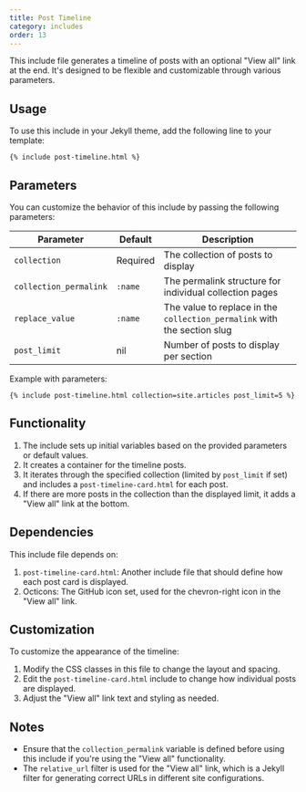 ```yaml
---
title: Post Timeline
category: includes
order: 13
---
```


This include file generates a timeline of posts with an optional "View all" link at the end. It's designed to be flexible and customizable through various parameters.

## Usage

To use this include in your Jekyll theme, add the following line to your template:

```liquid
{% include post-timeline.html %}
```

## Parameters

You can customize the behavior of this include by passing the following parameters:

| Parameter | Default | Description |
|-----------|---------|-------------|
| `collection` | Required | The collection of posts to display |
| `collection_permalink` | `:name` | The permalink structure for individual collection pages |
| `replace_value` | `:name` | The value to replace in the `collection_permalink` with the section slug |
| `post_limit` | nil | Number of posts to display per section |
Example with parameters:

```liquid
{% include post-timeline.html collection=site.articles post_limit=5 %}
```

## Functionality

1. The include sets up initial variables based on the provided parameters or default values.
2. It creates a container for the timeline posts.
3. It iterates through the specified collection (limited by `post_limit` if set) and includes a `post-timeline-card.html` for each post.
4. If there are more posts in the collection than the displayed limit, it adds a "View all" link at the bottom.

## Dependencies

This include file depends on:

1. `post-timeline-card.html`: Another include file that should define how each post card is displayed.
2. Octicons: The GitHub icon set, used for the chevron-right icon in the "View all" link.

## Customization

To customize the appearance of the timeline:

1. Modify the CSS classes in this file to change the layout and spacing.
2. Edit the `post-timeline-card.html` include to change how individual posts are displayed.
3. Adjust the "View all" link text and styling as needed.

## Notes

- Ensure that the `collection_permalink` variable is defined before using this include if you're using the "View all" functionality.
- The `relative_url` filter is used for the "View all" link, which is a Jekyll filter for generating correct URLs in different site configurations.
